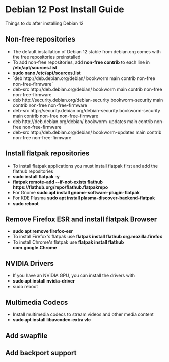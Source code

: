 # Debian 12 Post Install Guide

Things to do after installing Debian 12

## Non-free repositories

<ul>
  <li>The default installation of Debian 12 stable from debian.org comes with the free repositories preinstalled</li>
  <li>To add non-free repositories, add <strong>non-free contrib</strong> to each line in <strong>/etc/apt/sources.list</strong></li>
  <li><strong>sudo nano /etc/apt/sources.list</strong></li>
  <li>`deb http://deb.debian.org/debian/ bookworm main contrib non-free non-free-firmware`</li>
  <li>deb-src http://deb.debian.org/debian/ bookworm main contrib non-free non-free-firmware</li>
  <li>deb http://security.debian.org/debian-security bookworm-security main contrib non-free non-free-firmware</li>
  <li>deb-src http://security.debian.org/debian-security bookworm-security main contrib non-free non-free-firmware</li>
  <li>deb http://deb.debian.org/debian/ bookworm-updates main contrib non-free non-free-firmware</li>
  <li>deb-src http://deb.debian.org/debian/ bookworm-updates main contrib non-free non-free-firmware</li>
</ul>

## Install flatpak repositories

<ul>
  <li>To install flatpak applications you must install flatpak first and add the flathub repositories</li>
  <li><strong>sudo install flatpak -y</strong></li>
  <li><strong>flatpak remote-add --if-not-exists flathub https://flathub.org/repo/flathub.flatpakrepo</strong></li>
  <li>For Gnome <strong>sudo apt install gnome-software-plugin-flatpak</strong></li>
  <li>For KDE Plasma <strong>sudo apt install plasma-discover-backend-flatpak</strong></li>
  <li><strong>sudo reboot</strong></li>
</ul>

## Remove Firefox ESR and install flatpak Browser

<ul>
  <li><strong>sudo apt remove firefox-esr</strong></li>
  <li>To install Firefox's flatpak use <strong>flatpak install flathub org.mozilla.firefox</strong></li>
  <li>To install Chrome's flatpak use <strong>flatpak install flathub com.google.Chrome</strong></li>
</ul>

## NVIDIA Drivers

<ul>
  <li>If you have an NVIDIA GPU, you can install the drivers with</li>
  <li><strong>sudo apt install nvidia-driver</strong></li>
  <li>sudo reboot</li>
</ul>

## Multimedia Codecs

<ul>
  <li>Install multimedia codecs to stream videos and other media content</li>
  <li><strong>sudo apt install libavcodec-extra vlc</strong></li>
</ul>

## Add swapfile

## Add backport support
